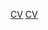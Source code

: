 [CV](https://irina-filaretova.github.io/rsschool-cv/cv)
[CV](https://irina-filaretova.github.io/rsschool-cv)
